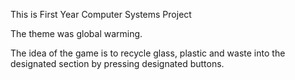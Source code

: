 This is First Year Computer Systems Project

The theme was global warming.

The idea of the game is to recycle glass, plastic and waste 
into the designated section by pressing designated buttons. 
